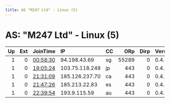 ```yaml
---
title: AS "M247 Ltd" - Linux (5)
---
```


# AS: "M247 Ltd" - Linux (5)

|   Up |   Ext | JoinTime                                                                                            | IP             | CC   |   ORp |   Dirp | Version   | Contact   | Nickname   |   eFamMembers |
|-----:|------:|:----------------------------------------------------------------------------------------------------|:---------------|:-----|------:|-------:|:----------|:----------|:-----------|--------------:|
|    1 |     0 | [00:58:30](https://metrics.torproject.org/rs.html#details/DE61F3149B93298D8723722CEE6BAC99E547858D) | 94.198.43.69   | sg   | 55289 |      0 | 0.4.5.9   | None      | darkheroes |             1 |
|    1 |     0 | [19:05:24](https://metrics.torproject.org/rs.html#details/17996C9B1713936AA55CDDC348C12D453A4C9CDD) | 103.75.118.249 | jp   |   443 |      0 | 0.4.5.10  | None      | Unnamed    |             1 |
|    1 |     0 | [21:31:09](https://metrics.torproject.org/rs.html#details/DA9EB110EEF5A0155F840B342898EB34631873C1) | 185.126.237.70 | ca   |   443 |      0 | 0.4.5.10  | None      | Unnamed    |             1 |
|    1 |     0 | [21:47:26](https://metrics.torproject.org/rs.html#details/BE8D701A8F014A17A22178742B301A808D808AF1) | 185.213.22.83  | es   |   443 |      0 | 0.4.5.10  | None      | Unnamed    |             1 |
|    1 |     0 | [22:39:54](https://metrics.torproject.org/rs.html#details/086D55381C1990B2CEB869BE0A038895F224844F) | 193.9.115.59   | au   |   443 |      0 | 0.4.5.10  | None      | Unnamed    |             1 |
